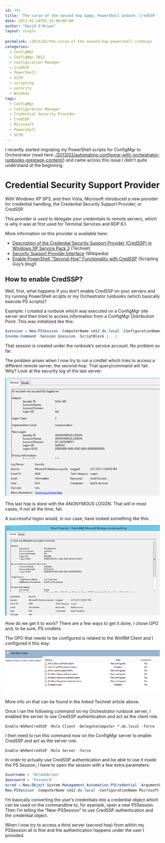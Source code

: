 ```yaml
---
id: 751
title: 'The curse of the second hop &amp; PowerShell &ndash; CredSSP'
date: 2013-02-24T01:33:08+00:00
author: "David O'Brien"
layout: single

permalink: /2013/02/the-curse-of-the-second-hop-powershell-credssp/
categories:
  - ConfigMgr
  - ConfigMgr 2012
  - Configuration Manager
  - CredSSP
  - PowerShell
  - SCCM
  - scripting
  - security
  - Windows
tags:
  - ConfigMgr
  - Configuration Manager
  - Credential Security Provider
  - CredSSP
  - Microsoft
  - Powershell
  - SCCM
---
```

I recently started migrating my PowerShell scripts for ConfigMgr to Orchestrator (read here: [/2013/02/automating-configmgr-with-orchestrator-runbooks-prestage-content/](/2013/02/automating-configmgr-with-orchestrator-runbooks-prestage-content/)) and came across this issue I didn’t quite understand at the beginning.

# Credential Security Support Provider

With Windows XP SP3, and then Vista, Microsoft introduced a new provider for credential handling, the Credential Security Support Provider, or CredSSP.

This provider is used to delegate your credentials to remote servers, which is why it was at first used for Terminal Services and RDP 6.1.

More information on this provider is available here:

* [Description of the Credential Security Support Provider (CredSSP) in Windows XP Service Pack 3](http://support.microsoft.com/kb/951608) (Technet)
* [Security Support Provider Interface](http://en.wikipedia.org/wiki/Security_Support_Provider_Interface) (Wikipedia)
* [Enable PowerShell "Second-Hop" Functionality with CredSSP](http://blogs.technet.com/b/heyscriptingguy/archive/2012/11/14/enable-powershell-quot-second-hop-quot-functionality-with-credssp.aspx) (Scripting Guy’s blog!)

## How to enable CredSSP?

Well, first, what happens if you don’t enable CredSSP on your servers and try running PowerShell scripts or my Orchestrator runbooks (which basically execute PS scripts)?

Example: I created a runbook which was executed on a ConfigMgr site server and then tried to access information from a ConfigMgr Distribution Point. This was initialized like this:

```PowerShell
$session = New-PSSession -ComputerName cm12.do.local -ConfigurationName Microsoft.PowerShell32
Invoke-Command -Session $session -ScriptBlock {...}
```

That session is created under the runbook’s service account. No problem so far.

The problem arises when I now try to run a cmdlet which tries to access a different remote server, the second-hop. That query/command will fail. Why? Look at the security log of the last server:

![image](/media/2013/02/image5.png "image")

This last hop is done with the ANONYMOUS LOGON. That will in most cases, if not all the time, fail.

A successful logon would, in our case, have looked something like this:

![image](/media/2013/02/image6.png "image")

How do we get it to work? There are a few ways to get it done, I chose GPO and, to be sure, PS cmdlets.

The GPO that needs to be configured is related to the WinRM Client and I configured it this way:

![image](/media/2013/02/image7.png "image")

More info on that can be found in the linked Technet article above.

Once I ran the following command on my Orchestrator runbook server, I enabled the server to use CredSSP authentication and act as the client role.

`Enable-WSManCredSSP -Role Client -DelegateComputer *.do.local -force`

I then need to run this command now on the ConfigMgr server to enable CredSSP and act as the server role.

`Enable-WSManCredSSP -Role Server -force`

In order to actually use CredSSP authentication and be able to use it inside the PS Session, I have to open the session with a few extra parameters:

```PowerShell
$username = 'do\adobrien'
$password = 'Password'
$cred = New-Object System.Management.Automation.PSCredential -ArgumentList @($username,(ConvertTo-SecureString -String $password -AsPlainText -Force))
New-PSSession -ComputerName cm12.do.local -ConfigurationName Microsoft.PowerShell32 -Authentication Credssp -Credential $cred
```

I’m basically converting the user’s credentials into a credential object which can be used on the commandline to, for example, open a new PSSession. Then I’m telling the “New-PSSession” to use CredSSP authentication and the credential object.

When I now try to access a third server (second hop) from within my PSSession all is fine and the authentication happens under the user I provided.


